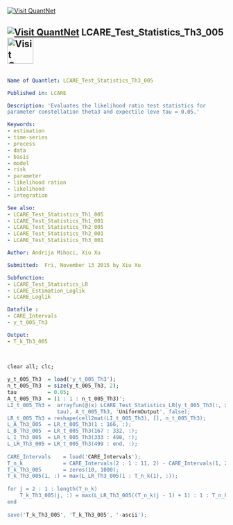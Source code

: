 
[<img src="https://github.com/QuantLet/Styleguide-and-Validation-procedure/blob/master/pictures/banner.png" alt="Visit QuantNet">](http://quantlet.de/index.php?p=info)

## [<img src="https://github.com/QuantLet/Styleguide-and-Validation-procedure/blob/master/pictures/qloqo.png" alt="Visit QuantNet">](http://quantlet.de/) **LCARE_Test_Statistics_Th3_005** [<img src="https://github.com/QuantLet/Styleguide-and-Validation-procedure/blob/master/pictures/QN2.png" width="60" alt="Visit QuantNet 2.0">](http://quantlet.de/d3/ia)


```yaml

Name of Quantlet: LCARE_Test_Statistics_Th3_005

Published in: LCARE

Description: 'Evaluates the likelihood ratio test statistics for
parameter constellation theta3 and expectile leve tau = 0.05.'

Keywords:
- estimation
- time-series
- process
- data
- basis
- model   
- risk
- parameter
- likelihood ration
- likelihood
- integration

See also: 
- LCARE_Test_Statistics_Th1_005
- LCARE_Test_Statistics_Th1_001
- LCARE_Test_Statistics_Th2_005
- LCARE_Test_Statistics_Th2_001
- LCARE_Test_Statistics_Th3_001

Author: Andrija Mihoci, Xiu Xu

Submitted:  Fri, November 13 2015 by Xiu Xu

Subfunction:
- LCARE_Test_Statistics_LR
- LCARE_Estimation_Loglik
- LCARE_Loglik

Datafile : 
- CARE_Intervals
- y_t_005_Th3

Output:
- T_k_Th3_005

```




```R

  
clear all; clc;
 
y_t_005_Th3  = load('y_t_005_Th3');  
n_t_005_Th3  = size(y_t_005_Th3, 2);
tau          = 0.05;
A_t_005_Th3  = (1 : 1 : n_t_005_Th3)';
LI_t_005_Th3 =  arrayfun(@(x) LCARE_Test_Statistics_LR(y_t_005_Th3(:, x), ...
                tau), A_t_005_Th3, 'UniformOutput', false);
LR_t_005_Th3 = reshape(cell2mat(LI_t_005_Th3), [], n_t_005_Th3);
L_A_Th3_005  = LR_t_005_Th3(1 : 166, :);
L_B_Th3_005  = LR_t_005_Th3(167 : 332, :);
L_I_Th3_005  = LR_t_005_Th3(333 : 498, :);
L_LR_Th3_005 = LR_t_005_Th3(499 : end, :);
 
CARE_Intervals    = load('CARE_Intervals');
T_n_k             = CARE_Intervals(2 : 1 : 11, 2) - CARE_Intervals(1, 2);
T_k_Th3_005       = zeros(10, 1000);
T_k_Th3_005(1, :) = max(L_LR_Th3_005(1 : T_n_k(1), :));
 
for j = 2 : 1 : length(T_n_k)    
    T_k_Th3_005(j, :) = max(L_LR_Th3_005((T_n_k(j - 1) + 1) : 1 : T_n_k(j), :));  
end
 
save('T_k_Th3_005', 'T_k_Th3_005', '-ascii');
 
